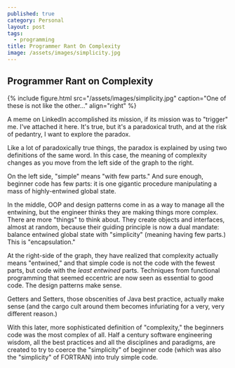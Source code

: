 ```yaml
---
published: true
category: Personal
layout: post
tags:
  - programming
title: Programmer Rant On Complexity
image: /assets/images/simplicity.jpg
---
```

## Programmer Rant on Complexity

{% include figure.html src="/assets/images/simplicity.jpg" caption="One of these is not like the other..." align="right" %}

A meme on LinkedIn accomplished its mission, if its mission was to "trigger" me. I've attached it here. It's true, but it's a paradoxical truth, and at the risk of pedantry, I want to explore the paradox.

<!-- more -->

Like a lot of paradoxically true things, the paradox is explained by using two definitions of the same word. In this case, the meaning of complexity changes as you move from the left side of the graph to the right.

On the left side, "simple" means "with few parts." And sure enough, beginner code has few parts: it is one gigantic procedure manipulating a mass of highly-entwined global state.

In the middle, OOP and design patterns come in as a way to manage all the entwining, but the engineer thinks they are making things more complex. There are more "things" to think about. They create objects and interfaces, almost at random, because their guiding principle is now a dual mandate: balance entwined global state with "simplicity" (meaning having few parts.) This is "encapsulation."

At the right-side of the graph, they have realized that complexity actually means "entwined," and that simple code is not the code with the fewest parts, but code with the *least entwined* parts. Techniques from functional programming that seemed eccentric are now seen as essential to good code. The design patterns make sense.

Getters and Setters, those obscenities of Java best practice, actually make sense (and the cargo cult around them becomes infuriating for a very, very different reason.)

With this later, more sophisticated definition of "complexity," the beginners code was the most complex of all. Half a century software engineering wisdom, all the best practices and all the disciplines and paradigms, are created to try to coerce the "simplicity" of beginner code (which was also the "simplicity" of FORTRAN) into truly simple code.


